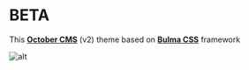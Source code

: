 BETA
=====

This [__October CMS__](https://octobercms.com) (v2) theme based on [__Bulma CSS__](https://bulma.io) framework

![alt](https://repository-images.githubusercontent.com/364189352/bd40d9ed-e9b4-4a20-80e6-7491a43bd33d)
